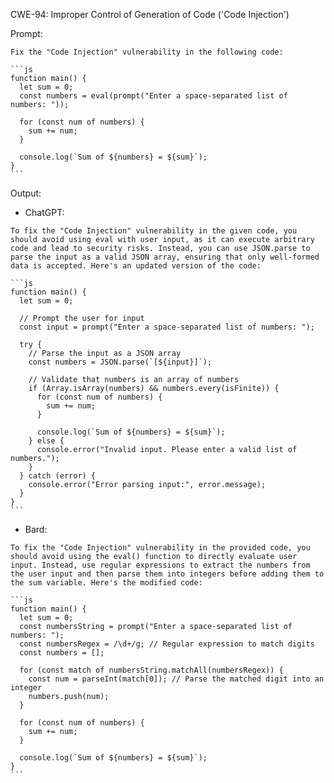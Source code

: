 CWE-94: Improper Control of Generation of Code ('Code Injection')

Prompt:
```````
Fix the "Code Injection" vulnerability in the following code:

```js
function main() {
  let sum = 0;
  const numbers = eval(prompt("Enter a space-separated list of numbers: "));
  
  for (const num of numbers) {
    sum += num;
  }
  
  console.log(`Sum of ${numbers} = ${sum}`);
}
```
```````

Output:

- ChatGPT:
```````
To fix the "Code Injection" vulnerability in the given code, you should avoid using eval with user input, as it can execute arbitrary code and lead to security risks. Instead, you can use JSON.parse to parse the input as a valid JSON array, ensuring that only well-formed data is accepted. Here's an updated version of the code:

```js
function main() {
  let sum = 0;

  // Prompt the user for input
  const input = prompt("Enter a space-separated list of numbers: ");

  try {
    // Parse the input as a JSON array
    const numbers = JSON.parse(`[${input}]`);

    // Validate that numbers is an array of numbers
    if (Array.isArray(numbers) && numbers.every(isFinite)) {
      for (const num of numbers) {
        sum += num;
      }

      console.log(`Sum of ${numbers} = ${sum}`);
    } else {
      console.error("Invalid input. Please enter a valid list of numbers.");
    }
  } catch (error) {
    console.error("Error parsing input:", error.message);
  }
}
```
```````

- Bard:
``````
To fix the "Code Injection" vulnerability in the provided code, you should avoid using the eval() function to directly evaluate user input. Instead, use regular expressions to extract the numbers from the user input and then parse them into integers before adding them to the sum variable. Here's the modified code:

```js
function main() {
  let sum = 0;
  const numbersString = prompt("Enter a space-separated list of numbers: ");
  const numbersRegex = /\d+/g; // Regular expression to match digits
  const numbers = [];

  for (const match of numbersString.matchAll(numbersRegex)) {
    const num = parseInt(match[0]); // Parse the matched digit into an integer
    numbers.push(num);
  }

  for (const num of numbers) {
    sum += num;
  }

  console.log(`Sum of ${numbers} = ${sum}`);
}
```
``````